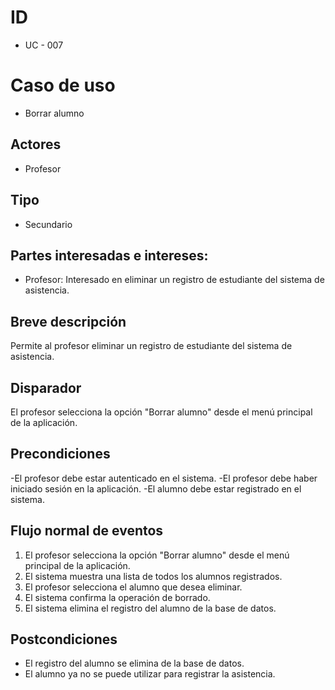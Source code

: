 # ID
- UC - 007

# Caso de uso
- Borrar alumno

## Actores
- Profesor
  
## Tipo
- Secundario

## Partes interesadas e intereses:
- Profesor: Interesado en eliminar un registro de estudiante del sistema de asistencia.

## Breve descripción
Permite al profesor eliminar un registro de estudiante del sistema de asistencia.

## Disparador
El profesor selecciona la opción "Borrar alumno" desde el menú principal de la aplicación.

## Precondiciones
-El profesor debe estar autenticado en el sistema.
-El profesor debe haber iniciado sesión en la aplicación.
-El alumno debe estar registrado en el sistema.

## Flujo normal de eventos
1. El profesor selecciona la opción "Borrar alumno" desde el menú principal de la aplicación.
2. El sistema muestra una lista de todos los alumnos registrados.
3. El profesor selecciona el alumno que desea eliminar.
4. El sistema confirma la operación de borrado.
5. El sistema elimina el registro del alumno de la base de datos.

## Postcondiciones
- El registro del alumno se elimina de la base de datos.
- El alumno ya no se puede utilizar para registrar la asistencia.
